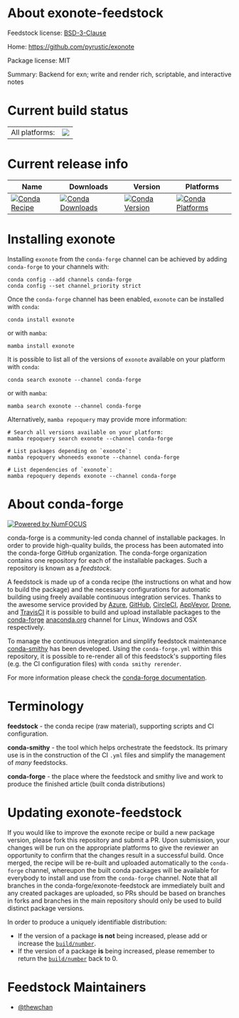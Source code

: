 About exonote-feedstock
=======================

Feedstock license: [BSD-3-Clause](https://github.com/conda-forge/exonote-feedstock/blob/main/LICENSE.txt)

Home: https://github.com/pyrustic/exonote

Package license: MIT

Summary: Backend for exn; write and render rich, scriptable, and interactive notes

Current build status
====================


<table><tr><td>All platforms:</td>
    <td>
      <a href="https://dev.azure.com/conda-forge/feedstock-builds/_build/latest?definitionId=21174&branchName=main">
        <img src="https://dev.azure.com/conda-forge/feedstock-builds/_apis/build/status/exonote-feedstock?branchName=main">
      </a>
    </td>
  </tr>
</table>

Current release info
====================

| Name | Downloads | Version | Platforms |
| --- | --- | --- | --- |
| [![Conda Recipe](https://img.shields.io/badge/recipe-exonote-green.svg)](https://anaconda.org/conda-forge/exonote) | [![Conda Downloads](https://img.shields.io/conda/dn/conda-forge/exonote.svg)](https://anaconda.org/conda-forge/exonote) | [![Conda Version](https://img.shields.io/conda/vn/conda-forge/exonote.svg)](https://anaconda.org/conda-forge/exonote) | [![Conda Platforms](https://img.shields.io/conda/pn/conda-forge/exonote.svg)](https://anaconda.org/conda-forge/exonote) |

Installing exonote
==================

Installing `exonote` from the `conda-forge` channel can be achieved by adding `conda-forge` to your channels with:

```
conda config --add channels conda-forge
conda config --set channel_priority strict
```

Once the `conda-forge` channel has been enabled, `exonote` can be installed with `conda`:

```
conda install exonote
```

or with `mamba`:

```
mamba install exonote
```

It is possible to list all of the versions of `exonote` available on your platform with `conda`:

```
conda search exonote --channel conda-forge
```

or with `mamba`:

```
mamba search exonote --channel conda-forge
```

Alternatively, `mamba repoquery` may provide more information:

```
# Search all versions available on your platform:
mamba repoquery search exonote --channel conda-forge

# List packages depending on `exonote`:
mamba repoquery whoneeds exonote --channel conda-forge

# List dependencies of `exonote`:
mamba repoquery depends exonote --channel conda-forge
```


About conda-forge
=================

[![Powered by
NumFOCUS](https://img.shields.io/badge/powered%20by-NumFOCUS-orange.svg?style=flat&colorA=E1523D&colorB=007D8A)](https://numfocus.org)

conda-forge is a community-led conda channel of installable packages.
In order to provide high-quality builds, the process has been automated into the
conda-forge GitHub organization. The conda-forge organization contains one repository
for each of the installable packages. Such a repository is known as a *feedstock*.

A feedstock is made up of a conda recipe (the instructions on what and how to build
the package) and the necessary configurations for automatic building using freely
available continuous integration services. Thanks to the awesome service provided by
[Azure](https://azure.microsoft.com/en-us/services/devops/), [GitHub](https://github.com/),
[CircleCI](https://circleci.com/), [AppVeyor](https://www.appveyor.com/),
[Drone](https://cloud.drone.io/welcome), and [TravisCI](https://travis-ci.com/)
it is possible to build and upload installable packages to the
[conda-forge](https://anaconda.org/conda-forge) [anaconda.org](https://anaconda.org/)
channel for Linux, Windows and OSX respectively.

To manage the continuous integration and simplify feedstock maintenance
[conda-smithy](https://github.com/conda-forge/conda-smithy) has been developed.
Using the ``conda-forge.yml`` within this repository, it is possible to re-render all of
this feedstock's supporting files (e.g. the CI configuration files) with ``conda smithy rerender``.

For more information please check the [conda-forge documentation](https://conda-forge.org/docs/).

Terminology
===========

**feedstock** - the conda recipe (raw material), supporting scripts and CI configuration.

**conda-smithy** - the tool which helps orchestrate the feedstock.
                   Its primary use is in the construction of the CI ``.yml`` files
                   and simplify the management of *many* feedstocks.

**conda-forge** - the place where the feedstock and smithy live and work to
                  produce the finished article (built conda distributions)


Updating exonote-feedstock
==========================

If you would like to improve the exonote recipe or build a new
package version, please fork this repository and submit a PR. Upon submission,
your changes will be run on the appropriate platforms to give the reviewer an
opportunity to confirm that the changes result in a successful build. Once
merged, the recipe will be re-built and uploaded automatically to the
`conda-forge` channel, whereupon the built conda packages will be available for
everybody to install and use from the `conda-forge` channel.
Note that all branches in the conda-forge/exonote-feedstock are
immediately built and any created packages are uploaded, so PRs should be based
on branches in forks and branches in the main repository should only be used to
build distinct package versions.

In order to produce a uniquely identifiable distribution:
 * If the version of a package **is not** being increased, please add or increase
   the [``build/number``](https://docs.conda.io/projects/conda-build/en/latest/resources/define-metadata.html#build-number-and-string).
 * If the version of a package **is** being increased, please remember to return
   the [``build/number``](https://docs.conda.io/projects/conda-build/en/latest/resources/define-metadata.html#build-number-and-string)
   back to 0.

Feedstock Maintainers
=====================

* [@thewchan](https://github.com/thewchan/)

